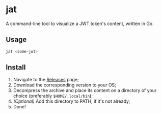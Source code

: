 # jat

A command-line tool to visualize a JWT token's content, written in Go.

## Usage

```sh
jat <some-jwt>
```

## Install

1. Navigate to the [Releases](https://github.com/mathcale/jat/releases) page;
2. Download the corresponding version to your OS;
3. Decompress the archive and place its content on a directory of your choice (preferably `$HOME/.local/bin`);
4. _(Optional)_ Add this directory to PATH, if it's not already;
5. Done!
